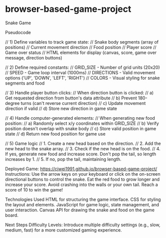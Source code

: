 # browser-based-game-project
Snake Game

Pseudocode

// 1) Define variables to track game state:
//    Snake body segments (array of positions)
//    Current movement direction
//    Food position
//    Player score
//    Game over status
//    HTML elements for display (canvas, score, game over message, direction buttons)

// 2) Define required constants:
//    GRID_SIZE - Number of grid units (20x20)
//    SPEED - Game loop interval (1000ms)
//    DIRECTIONS - Valid movement options ('UP', 'DOWN', 'LEFT', 'RIGHT')
//    COLORS - Visual styling for snake segments and food

// 3) Handle player button clicks:
//    When direction button is clicked:
//    a) Get requested direction from button's data attribute
//    b) Prevent 180-degree turns (can't reverse current direction)
//    c) Update movement direction if valid
//    d) Store new direction in game state

// 4) Handle computer-generated elements:
//    When generating new food position:
//    a) Randomly select x/y coordinates within GRID_SIZE
//    b) Verify position doesn't overlap with snake body
//    c) Store valid position in game state
//    d) Return new food position for game use

// 5) Game logic
//   1. Create a new head based on the direction.
//   2. Add the new head to the snake array.
//   3. Check if the new head is on the food.
//   4. If yes, generate new food and increase score. Don't pop the tail, so length increases by 1.
//   5. If no, pop the tail, maintaining length.



Deployed Game: https://cjwei1991.github.io/browser-based-game-project/
Instructions:
Use the arrow keys on your keyboard or click on the on-screen directional buttons to control the snake.
Eat the red food to grow longer and increase your score.
Avoid crashing into the walls or your own tail.
Reach a score of 10 to win the game!

Technologies Used
HTML for structuring the game interface.
CSS for styling the layout and elements.
JavaScript for game logic, state management, and user interaction.
Canvas API for drawing the snake and food on the game board.

Next Steps
Difficulty Levels: Introduce multiple difficulty settings (e.g., slow, medium, fast) for a more customized gaming experience.
